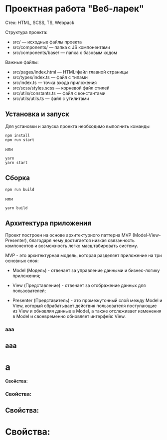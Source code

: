 # Проектная работа "Веб-ларек"

Стек: HTML, SCSS, TS, Webpack

Структура проекта:
- src/ — исходные файлы проекта
- src/components/ — папка с JS компонентами
- src/components/base/ — папка с базовым кодом

Важные файлы:
- src/pages/index.html — HTML-файл главной страницы
- src/types/index.ts — файл с типами
- src/index.ts — точка входа приложения
- src/scss/styles.scss — корневой файл стилей
- src/utils/constants.ts — файл с константами
- src/utils/utils.ts — файл с утилитами

## Установка и запуск
Для установки и запуска проекта необходимо выполнить команды

```
npm install
npm run start
```

или

```
yarn
yarn start
```
## Сборка

```
npm run build
```

или

```
yarn build
```

## Архитектура приложения 

Проект построен на основе архитектурного паттерна MVP (Model-View-Presenter), благодаря чему достигается низкая связанность компонентов и возможность легко масштабировать систему.

MVP - это архитектурная модель, которая разделяет приложение на три основных слоя:

- Model (Модель) - отвечает за управление данными и бизнес-логику приложения;

- View (Представление) - отвечает за отображение данных для пользователей;

- Presenter (Представитель) - это промежуточный слой между Model и View, который обрабатывает действия пользователя поступающие из View и обновляя данные в Model, а также отслеживает изменения в Model и своевременно обновляет интерфейс View.

### aaa
## aaa
# a

#### Свойства:
### Свойства:
## Свойства:
# Свойства:

